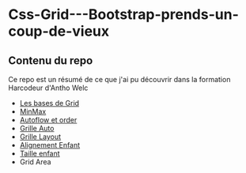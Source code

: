 # Css-Grid---Bootstrap-prends-un-coup-de-vieux

<h2>Contenu du repo</h2>

Ce repo est un résumé de ce que j'ai pu découvrir dans la formation Harcodeur d'Antho Welc

<ul>
  <li><a href="https://github.com/GuyVil1/Css-Grid---Bootstrap-prends-un-coup-de-vieux/blob/master/Formation/01.intro.md">Les bases de Grid</a></li>
  <li><a href="https://github.com/GuyVil1/Css-Grid---Bootstrap-prends-un-coup-de-vieux/blob/master/Formation/02.minmax.md">MinMax</a></li>
  <li><a href="https://github.com/GuyVil1/Css-Grid---Bootstrap-prends-un-coup-de-vieux/blob/master/Formation/02.minmax.md/#ordre">Autoflow et order</a></li>
  <li><a href="https://github.com/GuyVil1/Css-Grid---Bootstrap-prends-un-coup-de-vieux/blob/master/Formation/03.grille-auto.md">Grille Auto</a></li>
  <li><a href="https://github.com/GuyVil1/Css-Grid---Bootstrap-prends-un-coup-de-vieux/blob/master/Formation/04.grid-layout.md">Grille Layout</a></li>
  <li><a href="https://github.com/GuyVil1/Css-Grid---Bootstrap-prends-un-coup-de-vieux/blob/master/Formation/05.alignement-enfant.md">Alignement Enfant</a></li>
  <li><a href="https://github.com/GuyVil1/Css-Grid---Bootstrap-prends-un-coup-de-vieux/blob/master/Formation/05.alignement-enfant.md/#taille">Taille enfant</a></li>
  <li>Grid Area</li>
</ul>
